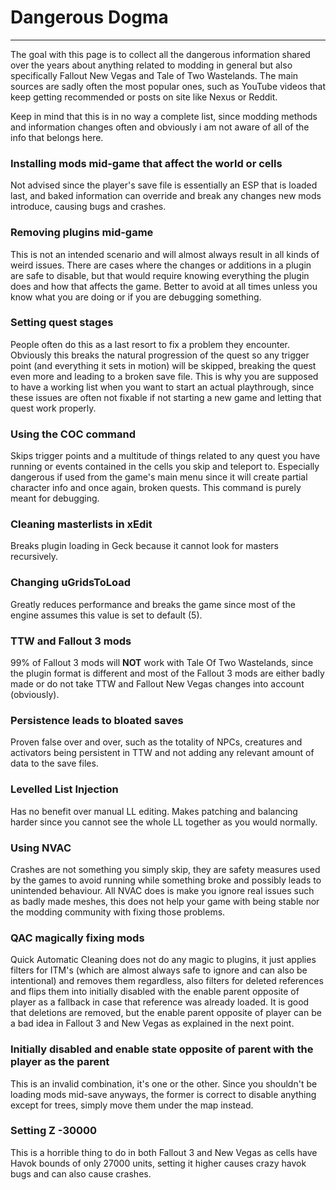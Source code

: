 ﻿# Dangerous Dogma
---

The goal with this page is to collect all the dangerous information shared over the years about anything related to modding in general but also specifically Fallout New Vegas and Tale of Two Wastelands. The main sources are sadly often the most popular ones, such as YouTube videos that keep getting recommended or posts on site like Nexus or Reddit.

Keep in mind that this is in no way a complete list, since modding methods and information changes often and obviously i am not aware of all of the info that belongs here.

### Installing mods mid-game that affect the world or cells

Not advised since the player's save file is essentially an ESP that is loaded last, and baked information can override and break any changes new mods introduce, causing bugs and crashes.

### Removing plugins mid-game

This is not an intended scenario and will almost always result in all kinds of weird issues. There are cases where the changes or additions in a plugin are safe to disable, but that would require knowing everything the plugin does and how that affects the game. Better to avoid at all times unless you know what you are doing or if you are debugging something.

### Setting quest stages

People often do this as a last resort to fix a problem they encounter. Obviously this breaks the natural progression of the quest so any trigger point (and everything it sets in motion) will be skipped, breaking the quest even more and leading to a broken save file. This is why you are supposed to have a working list when you want to start an actual playthrough, since these issues are often not fixable if not starting a new game and letting that quest work properly.

### Using the COC command

Skips trigger points and a multitude of things related to any quest you have running or events contained in the cells you skip and teleport to. Especially dangerous if used from the game's main menu since it will create partial character info and once again, broken quests. This command is purely meant for debugging.

### Cleaning masterlists in xEdit

Breaks plugin loading in Geck because it cannot look for masters recursively.

### Changing uGridsToLoad

Greatly reduces performance and breaks the game since most of the engine assumes this value is set to default (5).

### TTW and Fallout 3 mods

99% of Fallout 3 mods will **NOT** work with Tale Of Two Wastelands, since the plugin format is different and most of the Fallout 3 mods are either badly made or do not take TTW and Fallout New Vegas changes into account (obviously).

### Persistence leads to bloated saves

Proven false over and over, such as the totality of NPCs, creatures and activators being persistent in TTW and not adding any relevant amount of data to the save files.

### Levelled List Injection

Has no benefit over manual LL editing. Makes patching and balancing harder since you cannot see the whole LL together as you would normally.

### Using NVAC

Crashes are not something you simply skip, they are safety measures used by the games to avoid running while something broke and possibly leads to unintended behaviour. All NVAC does is make you ignore real issues such as badly made meshes, this does not help your game with being stable nor the modding community with fixing those problems.

### QAC magically fixing mods

Quick Automatic Cleaning does not do any magic to plugins, it just applies filters for ITM's (which are almost always safe to ignore and can also be intentional) and removes them regardless, also filters for deleted references and flips them into initially disabled with the enable parent opposite of player as a fallback in case that reference was already loaded. It is good that deletions are removed, but the enable parent opposite of player can be a bad idea in Fallout 3 and New Vegas as explained in the next point.

### Initially disabled and enable state opposite of parent with the player as the parent

This is an invalid combination, it's one or the other. Since you shouldn't be loading mods mid-save anyways, the former is correct to disable anything except for trees, simply move them under the map instead.

### Setting Z -30000

This is a horrible thing to do in both Fallout 3 and New Vegas as cells have Havok bounds of only 27000 units, setting it higher causes crazy havok bugs and can also cause crashes.
